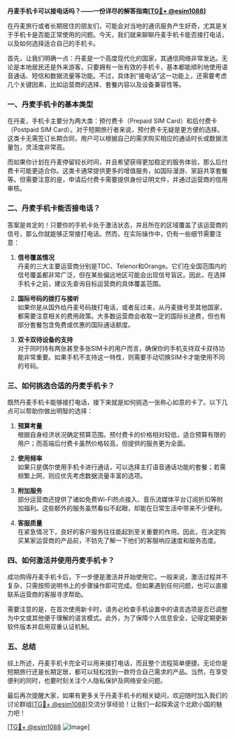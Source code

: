 **丹麦手机卡可以接电话吗？——一份详尽的解答指南[[TG💪+ @esim1088](https://t.me/s/esim1088)]**

在丹麦旅行或者长期居住的朋友们，可能会对当地的通讯服务产生好奇，尤其是关于手机卡是否能正常使用的问题。今天，我们就来聊聊丹麦手机卡能否接打电话，以及如何选择适合自己的手机卡。

首先，让我们明确一点：丹麦是一个高度现代化的国家，其通信网络非常发达。无论是本地居民还是外来游客，只要拥有一张有效的手机卡，基本都能顺利地使用语音通话、短信和数据流量等功能。不过，具体到“接电话”这一功能上，还需要考虑几个关键因素，比如运营商的选择、套餐内容以及设备兼容性等。

### 一、丹麦手机卡的基本类型

在丹麦，手机卡主要分为两大类：预付费卡（Prepaid SIM Card）和后付费卡（Postpaid SIM Card）。对于短期旅行者来说，预付费卡无疑是更方便的选择。这类卡无需签订长期合同，用户可以根据自己的需求购买相应的通话时长或数据流量包，灵活度非常高。

而如果你计划在丹麦停留较长时间，并且希望获得更加稳定的服务体验，那么后付费卡可能更适合你。这类卡通常提供更多的增值服务，如国际漫游、家庭共享套餐等。但需要注意的是，申请后付费卡需要提供身份证明文件，并通过运营商的信用审核。

### 二、丹麦手机卡能否接电话？

答案是肯定的！只要你的手机卡处于激活状态，并且所在的区域覆盖了该运营商的信号，那么你就能够正常接打电话。然而，在实际操作中，仍有一些细节需要注意：

1. **信号覆盖情况**  
   丹麦的三大主要运营商分别是TDC、Telenor和Orange。它们在全国范围内的信号覆盖都非常广泛，但在某些偏远地区可能会出现信号盲区。因此，在选择手机卡之前，建议先查询目标运营商的具体覆盖范围。

2. **国际号码的拨打与接听**  
   如果你是从国外给丹麦号码拨打电话，或者反过来，从丹麦拨号至其他国家，都需要注意相关的费用政策。大多数运营商会收取一定的国际长途费，但也有部分套餐包含免费或优惠的国际通话额度。

3. **双卡双待设备的支持**  
   对于同时持有两张甚至多张SIM卡的用户而言，确保你的手机支持双卡双待功能非常重要。如果手机不支持这一特性，则需要手动切换SIM卡才能使用不同的号码。

### 三、如何挑选合适的丹麦手机卡？

既然丹麦手机卡能够接打电话，接下来就是如何挑选一张称心如意的卡了。以下几点可以帮助你做出明智的选择：

1. **预算考量**  
   根据自身经济状况确定预算范围。预付费卡的价格相对较低，适合预算有限的用户；而高端后付费卡虽然价格较高，但提供的服务更为全面。

2. **使用频率**  
   如果只是偶尔使用手机卡进行通话，可以选择主打语音通话功能的套餐；若需频繁上网，则应优先考虑数据流量丰富的选项。

3. **附加服务**  
   部分运营商还提供了诸如免费Wi-Fi热点接入、音乐流媒体平台订阅折扣等附加福利。这些额外的服务虽然看似不起眼，却能在日常生活中带来不少便利。

4. **客服质量**  
   在紧急情况下，良好的客户服务往往能起到至关重要的作用。因此，在决定购买某家运营商的产品前，不妨先了解一下他们的客服响应速度和服务态度。

### 四、如何激活并使用丹麦手机卡？

成功购得丹麦手机卡后，下一步便是激活并开始使用它。一般来说，激活过程并不复杂，只需按照说明书上的步骤操作即可完成。但如果遇到任何问题，也可以直接联系运营商的客服寻求帮助。

需要注意的是，在首次使用新卡时，请务必检查手机设置中的语言选项是否已调整为中文或其他便于理解的语言模式。此外，为了保障个人信息安全，记得定期更新软件版本并启用双重认证机制。

### 五、总结

综上所述，丹麦手机卡完全可以用来接打电话，而且整个流程简单便捷。无论你是短期旅行还是长期定居，都可以轻松找到一款符合自己需求的产品。当然，在享受便利的同时，也要时刻关注个人隐私保护及网络安全问题。

最后再次提醒大家，如果有更多关于丹麦手机卡的相关疑问，欢迎随时加入我们的讨论群组[[TG💪+ @esim1088](https://t.me/s/esim1088)]交流分享经验！让我们一起探索这个北欧小国的魅力吧！

[[TG💪+ @esim1088](https://t.me/s/esim1088) ![Image](https://i.postimg.cc/4NQfJmqS/Snipaste-2025-05-13-00-14-12.png)]